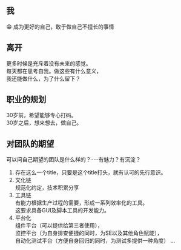 
## 我
😁 成为更好的自己，敢于做自己不擅长的事情   

## 离开  
更多时候是充斥着没有未来的感觉。  
每天都在思考自我。做这些有什么意义，    
我还能做什么，为了什么留下？         
     
## 职业的规划  
30岁前，希望能够专心打码。          
30岁之后，想来想去，做自己。  

## 对团队的期望   
可以问自己期望的团队是什么样的？---有魅力？有沉淀？               
1. 存在这么一个title，只要是这个title打头，就有认可的先行意识。                        
2. 文化链    
规范化约定，技术积累分享                          
3. 工具链  
有能力根据生产过程的需要，形成一系列效率化的工具。     
这要求具备GUI及脚本工具的开发能力。     
4. 平台化   
组件平台（可以提供给第三者使用），        
监控平台（为自身排查便捷的同时，为SE以及其他角色赋能），        
自动化测试平台（方便自身回归的同时，为测试多提供一种角度） 
...    


   